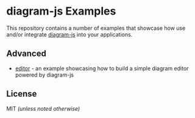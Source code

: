 # diagram-js Examples

This repository contains a number of examples that showcase how use and/or integrate [diagram-js](https://github.com/bpmn-io/diagram-js) into your applications.


## Advanced

* [editor](./editor) - an example showcasing how to build a simple diagram editor powered by diagram-js


## License

MIT _(unless noted otherwise)_